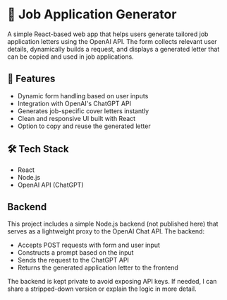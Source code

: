 # 📝 Job Application Generator

A simple React-based web app that helps users generate tailored job application letters using the OpenAI API. The form collects relevant user details, dynamically builds a request, and displays a generated letter that can be copied and used in job applications.

## 🌟 Features

- Dynamic form handling based on user inputs  
- Integration with OpenAI's ChatGPT API  
- Generates job-specific cover letters instantly  
- Clean and responsive UI built with React  
- Option to copy and reuse the generated letter

## 🛠️ Tech Stack

- React  
- Node.js  
- OpenAI API (ChatGPT)

## Backend

This project includes a simple Node.js backend (not published here) that serves as a lightweight proxy to the OpenAI Chat API. The backend:

- Accepts POST requests with form and user input
- Constructs a prompt based on the input
- Sends the request to the ChatGPT API
- Returns the generated application letter to the frontend

The backend is kept private to avoid exposing API keys. If needed, I can share a stripped-down version or explain the logic in more detail.

